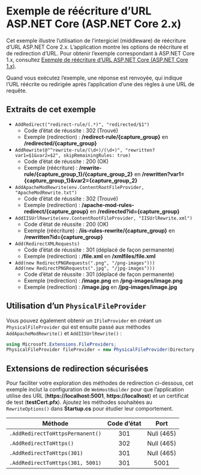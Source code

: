 # <a name="aspnet-core-url-rewriting-sample-aspnet-core-2x"></a>Exemple de réécriture d’URL ASP.NET Core (ASP.NET Core 2.x)

Cet exemple illustre l’utilisation de l’intergiciel (middleware) de réécriture d’URL ASP.NET Core 2.x. L’application montre les options de réécriture et de redirection d’URL. Pour obtenir l’exemple correspondant à ASP.NET Core 1.x, consultez [Exemple de réécriture d’URL ASP.NET Core (ASP.NET Core 1.x)](https://github.com/aspnet/Docs/tree/master/aspnetcore/fundamentals/url-rewriting/samples/1.x).

Quand vous exécutez l’exemple, une réponse est renvoyée, qui indique l’URL réécrite ou redirigée après l’application d’une des règles à une URL de requête.

## <a name="examples-in-this-sample"></a>Extraits de cet exemple

* `AddRedirect("redirect-rule/(.*)", "redirected/$1")`
  - Code d’état de réussite : 302 (Trouvé)
  - Exemple (redirection) : **/redirect-rule/{capture_group}** en **/redirected/{capture_group}**
* `AddRewrite(@"^rewrite-rule/(\d+)/(\d+)", "rewritten?var1=$1&var2=$2", skipRemainingRules: true)`
  - Code d’état de réussite : 200 (OK)
  - Exemple (réécriture) : **/rewrite-rule/{capture_group_1}/{capture_group_2}** en **/rewritten?var1={capture_group_1}&var2={capture_group_2}**
* `AddApacheModRewrite(env.ContentRootFileProvider, "ApacheModRewrite.txt")`
  - Code d’état de réussite : 302 (Trouvé)
  - Exemple (redirection) : **/apache-mod-rules-redirect/{capture_group}** en **/redirected?id={capture_group}**
* `AddIISUrlRewrite(env.ContentRootFileProvider, "IISUrlRewrite.xml")`
  - Code d’état de réussite : 200 (OK)
  - Exemple (réécriture) : **/iis-rules-rewrite/{capture_group}** en **/rewritten?id={capture_group}**
* `Add(RedirectXMLRequests)`
  - Code d’état de réussite : 301 (déplacé de façon permanente)
  - Exemple (redirection) : **/file.xml** en **/xmlfiles/file.xml**
* `Add(new RedirectPNGRequests(".png", "/png-images")))`<br>`Add(new RedirectPNGRequests(".jpg", "/jpg-images")))`
  - Code d’état de réussite : 301 (déplacé de façon permanente)
  - Exemple (redirection) : **/image.png** en **/png-images/image.png**
  - Exemple (redirection) : **/image.jpg** en **/jpg-images/image.jpg**

## <a name="using-a-physicalfileprovider"></a>Utilisation d’un `PhysicalFileProvider`
Vous pouvez également obtenir un `IFileProvider` en créant un `PhysicalFileProvider` qui est ensuite passé aux méthodes `AddApacheModRewrite()` et `AddIISUrlRewrite()` :
```csharp
using Microsoft.Extensions.FileProviders;
PhysicalFileProvider fileProvider = new PhysicalFileProvider(Directory.GetCurrentDirectory());
```
## <a name="secure-redirection-extensions"></a>Extensions de redirection sécurisées
Pour faciliter votre exploration des méthodes de redirection ci-dessous, cet exemple inclut la configuration de `WebHostBuilder` pour que l’application utilise des URL (**https://localhost:5001**, **https://localhost**) et un certificat de test (**testCert.pfx**). Ajoutez les méthodes souhaitées au `RewriteOptions()` dans **Startup.cs** pour étudier leur comportement.

Méthode | Code d’état | Port
--- | :---: | :---:
`.AddRedirectToHttpsPermanent()` | 301 | Null (465)
`.AddRedirectToHttps()` | 302 | Null (465)
`.AddRedirectToHttps(301)` | 301 | Null (465)
`.AddRedirectToHttps(301, 5001)` | 301 | 5001
